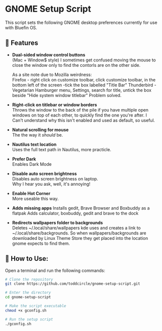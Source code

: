 # GNOME Setup Script

This script sets the following GNOME desktop preferences 
currently for use with Bluefin OS.

## 🔧 Features

- **Dual-sided window control buttons**  
  (Mac + Window$ style) I sometimes get confused moving the mouse to close the window only to find the contorls are on the other side.
 
    As a site note due to Mozilla weirdness:  
      Firefox - right click on customize toolbar, click customize toolbar, in the bottom left of the screen -tick the box labelled "Title Bar"
      Thunderbird - Vegetarian Hamburger menu, Settings, search for title, untick the box beside "Hide system window titlebar"
     Problem solved.

- **Right-click on titlebar or window borders**  
  Throws the window to the back of the pile if you have multiple open windows on top of each other, to quickly find the one you're after.
  I Can't understand why this isn't enabled and used as default, so useful.

- **Natural scrolling for mouse**  
  The the way it *should* be.

- **Nautilus text location**  
  Uses the full text path in Nautilus, more practicle.

- **Prefer Dark**  
  Enables Dark Mode

- **Disable auto screen brightness**  
  Disables auto screen brightness on laptop.  
  Why I hear you ask, well, it's annoying!

- **Enable Hot Corner**  
  More useable this way.

- **Adds missing apps**
  Installs gedit, Brave Browser and Boxbuddy as a flatpak
  Adds calculator, boxbuddy, gedit and brave to the dock

- **Redirects wallpapers folder to backgrounds**  
  Deletes ~/.local/share/wallpapers kde uses and creates a link to ~/.local/share/backgrounds.
  So when wallpapers/backgrounds are downloaded by Linux Theme Store they get placed into the location gnome expects to find them.

## 🚀 How to Use:

Open a terminal and run the following commands:

```bash
# Clone the repository
git clone https://github.com/toddcircle/gnome-setup-script.git

# Enter the directory
cd gnome-setup-script

# Make the script executable
chmod +x gconfig.sh

# Run the setup script
./gconfig.sh
